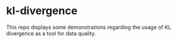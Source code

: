 # kl-divergence

This repo displays some demonstrations regarding the usage of KL divergence as a tool for data quality.
